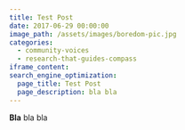```yaml
---
title: Test Post
date: 2017-06-29 00:00:00
image_path: /assets/images/boredom-pic.jpg
categories:
  - community-voices
  - research-that-guides-compass
iframe_content:
search_engine_optimization:
  page_title: Test Post
  page_description: bla bla
---
```



**Bla** bla bla

&nbsp;